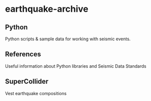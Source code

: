 # earthquake-archive

## Python
Python scripts & sample data for working with seismic events.

## References
Useful information about Python libraries and Seismic Data Standards

## SuperCollider
Vest earthquake compositions
